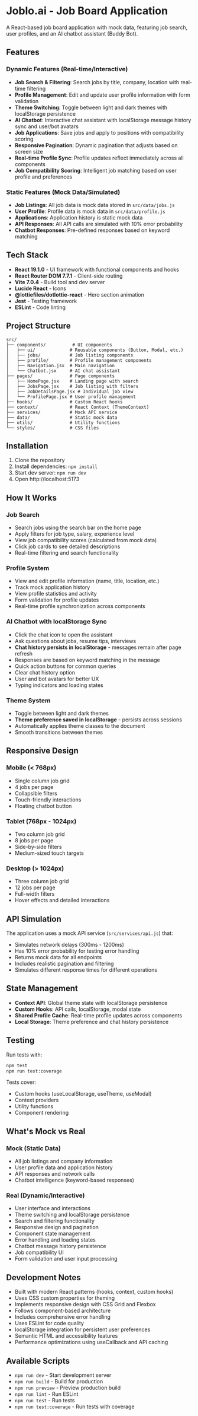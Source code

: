 # Joblo.ai - Job Board Application

A React-based job board application with mock data, featuring job search, user profiles, and an AI chatbot assistant (Buddy Bot).

## Features

### Dynamic Features (Real-time/Interactive)
- **Job Search & Filtering**: Search jobs by title, company, location with real-time filtering
- **Profile Management**: Edit and update user profile information with form validation
- **Theme Switching**: Toggle between light and dark themes with localStorage persistence
- **AI Chatbot**: Interactive chat assistant with localStorage message history sync and user/bot avatars
- **Job Applications**: Save jobs and apply to positions with compatibility scoring
- **Responsive Pagination**: Dynamic pagination that adjusts based on screen size
- **Real-time Profile Sync**: Profile updates reflect immediately across all components
- **Job Compatibility Scoring**: Intelligent job matching based on user profile and preferences

### Static Features (Mock Data/Simulated)
- **Job Listings**: All job data is mock data stored in `src/data/jobs.js`
- **User Profile**: Profile data is mock data in `src/data/profile.js`
- **Applications**: Application history is static mock data
- **API Responses**: All API calls are simulated with 10% error probability
- **Chatbot Responses**: Pre-defined responses based on keyword matching

## Tech Stack

- **React 19.1.0** - UI framework with functional components and hooks
- **React Router DOM 7.7.1** - Client-side routing
- **Vite 7.0.4** - Build tool and dev server
- **Lucide React** - Icons
- **@lottiefiles/dotlottie-react** - Hero section animation
- **Jest** - Testing framework
- **ESLint** - Code linting

## Project Structure

```
src/
├── components/          # UI components
│   ├── ui/             # Reusable components (Button, Modal, etc.)
│   ├── jobs/           # Job listing components
│   ├── profile/        # Profile management components
│   ├── Navigation.jsx  # Main navigation
│   └── Chatbot.jsx     # AI chat assistant
├── pages/              # Page components
│   ├── HomePage.jsx    # Landing page with search
│   ├── JobsPage.jsx    # Job listing with filters
│   ├── JobDetailsPage.jsx # Individual job view
│   └── ProfilePage.jsx # User profile management
├── hooks/              # Custom React hooks
├── context/            # React Context (ThemeContext)
├── services/           # Mock API service
├── data/               # Static mock data
├── utils/              # Utility functions
└── styles/             # CSS files
```

## Installation

1. Clone the repository
2. Install dependencies: `npm install`
3. Start dev server: `npm run dev`
4. Open http://localhost:5173

## How It Works

### Job Search
- Search jobs using the search bar on the home page
- Apply filters for job type, salary, experience level
- View job compatibility scores (calculated from mock data)
- Click job cards to see detailed descriptions
- Real-time filtering and search functionality

### Profile System
- View and edit profile information (name, title, location, etc.)
- Track mock application history
- View profile statistics and activity
- Form validation for profile updates
- Real-time profile synchronization across components

### AI Chatbot with localStorage Sync
- Click the chat icon to open the assistant
- Ask questions about jobs, resume tips, interviews
- **Chat history persists in localStorage** - messages remain after page refresh
- Responses are based on keyword matching in the message
- Quick action buttons for common queries
- Clear chat history option
- User and bot avatars for better UX
- Typing indicators and loading states

### Theme System
- Toggle between light and dark themes
- **Theme preference saved in localStorage** - persists across sessions
- Automatically applies theme classes to the document
- Smooth transitions between themes

## Responsive Design

### Mobile (< 768px)
- Single column job grid
- 4 jobs per page
- Collapsible filters
- Touch-friendly interactions
- Floating chatbot button

### Tablet (768px - 1024px)
- Two column job grid
- 8 jobs per page
- Side-by-side filters
- Medium-sized touch targets

### Desktop (> 1024px)
- Three column job grid
- 12 jobs per page
- Full-width filters
- Hover effects and detailed interactions

## API Simulation

The application uses a mock API service (`src/services/api.js`) that:
- Simulates network delays (300ms - 1200ms)
- Has 10% error probability for testing error handling
- Returns mock data for all endpoints
- Includes realistic pagination and filtering
- Simulates different response times for different operations

## State Management

- **Context API**: Global theme state with localStorage persistence
- **Custom Hooks**: API calls, localStorage, modal state
- **Shared Profile Cache**: Real-time profile updates across components
- **Local Storage**: Theme preference and chat history persistence

## Testing

Run tests with:
```bash
npm test
npm run test:coverage
```

Tests cover:
- Custom hooks (useLocalStorage, useTheme, useModal)
- Context providers
- Utility functions
- Component rendering

## What's Mock vs Real

### Mock (Static Data)
- All job listings and company information
- User profile data and application history
- API responses and network calls
- Chatbot intelligence (keyword-based responses)

### Real (Dynamic/Interactive)
- User interface and interactions
- Theme switching and localStorage persistence
- Search and filtering functionality
- Responsive design and pagination
- Component state management
- Error handling and loading states
- Chatbot message history persistence
- Job compatibility UI
- Form validation and user input processing

## Development Notes

- Built with modern React patterns (hooks, context, custom hooks)
- Uses CSS custom properties for theming
- Implements responsive design with CSS Grid and Flexbox
- Follows component-based architecture
- Includes comprehensive error handling
- Uses ESLint for code quality
- localStorage integration for persistent user preferences
- Semantic HTML and accessibility features
- Performance optimizations using useCallback and API caching

## Available Scripts

- `npm run dev` - Start development server
- `npm run build` - Build for production
- `npm run preview` - Preview production build
- `npm run lint` - Run ESLint
- `npm run test` - Run tests
- `npm run test:coverage` - Run tests with coverage
